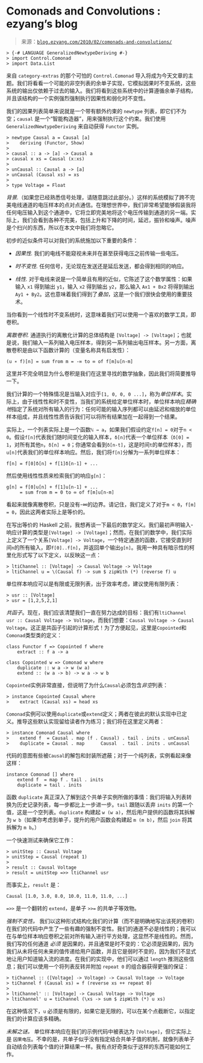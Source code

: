 <!--yml

category: 未分类

date: 2024-07-01 18:18:26

-->

# Comonads and Convolutions : ezyang’s blog

> 来源：[`blog.ezyang.com/2010/02/comonads-and-convolutions/`](http://blog.ezyang.com/2010/02/comonads-and-convolutions/)

```
> {-# LANGUAGE GeneralizedNewtypeDeriving #-}
> import Control.Comonad
> import Data.List

```

来自 `category-extras` 的那个可怕的 `Control.Comonad` 导入将成为今天文章的主题。我们将看看一个可能的非空列表的余单子实现，它模拟因果时不变系统，这些系统的输出仅依赖于过去的输入。我们将看到这些系统中的计算遵循余单子结构，并且该结构的一个实例强烈强制执行因果性和弱化时不变性。

我们的因果列表简单来说就是一个带有额外约束的 `newtype` 列表，即它们不为空；`causal` 是一个“智能构造器”，用来强制执行这个约束。我们使用 `GeneralizedNewtypeDeriving` 来自动获得 `Functor` 实例。

```
> newtype Causal a = Causal [a]
>    deriving (Functor, Show)
>
> causal :: a -> [a] -> Causal a
> causal x xs = Causal (x:xs)
>
> unCausal :: Causal a -> [a]
> unCausal (Causal xs) = xs
>
> type Voltage = Float

```

*背景.*（如果您已经熟悉信号处理，请随意跳过此部分。）这样的系统模拟了跨不完美电线通道的电压样本的点对点通信。在理想世界中，我们非常希望能够假装我将任何电压输入到这个通道中，它将立即完美地将这个电压传输到通道的另一端。实际上，我们会看到各种不完美，包括上升和下降的时间，延迟，振铃和噪声。噪声是个扫兴的东西，所以在本文中我们将忽略它。

初步的近似条件可以对我们的系统施加以下重要的条件：

+   *因果性.* 我们的电线不能窥视未来并在甚至获得电压之前传输一些电压。

+   *时不变性.* 任何信号，无论现在发送还是延后发送，都会得到相同的响应。

+   *线性.* 对于电线来说是一个简单且有用的近似，它陈述了这个数学属性：如果输入 `x1` 得到输出 `y1`，输入 `x2` 得到输出 `y2`，那么输入 `Ax1 + Bx2` 将得到输出 `Ay1 + By2`。这也意味着我们得到了*叠加*，这是一个我们很快会使用的重要技术。

当你看到一个线性时不变系统时，这意味着我们可以使用一个喜欢的数学工具，即卷积。

*离散卷积.* 通道执行的离散化计算的总体结构是 `[Voltage] -> [Voltage]`；也就是说，我们输入一系列输入电压样本，得到另一系列输出电压样本。另一方面，离散卷积是由以下函数计算的（变量名称具有启发性）：

```
(u ∗ f)[n] = sum from m = -∞ to ∞ of f[m]u[n-m]

```

这里并不完全明显为什么卷积是我们在这里寻找的数学抽象，因此我们将简要推导一下。

我们计算的一个特殊情况是当输入对应于`[1, 0, 0, 0 ...]`，称为*单位样本*。实际上，由于线性性和时不变性，当我们的系统给定单位样本时，单位样本响应*精确地*指定了系统对所有输入的行为：任何可能的输入序列都可以由延迟和缩放的单位样本组成，并且线性性质告诉我们可以将所有结果加在一起得到一个结果。

实际上，一个列表实际上是一个函数`ℕ → a`，如果我们假设约定`f[n] = 0`对于`n < 0`。假设`f[n]`代表我们随时间变化的输入样本，`δ[n]`代表一个单位样本（`δ[0] = 1`，对所有其他`n`，`δ[n] = 0`；你通常会看到`δ[n-t]`，这是时间`t`的单位样本），而`u[n]`代表我们的单位样本响应。然后，我们将`f[n]`分解为一系列单位样本：

```
f[n] = f[0]δ[n] + f[1]δ[n-1] + ...

```

然后使用线性性质来检索我们的响应`g[n]`：

```
g[n] = f[0]u[n] + f[1]u[n-1] + ...
     = sum from m = 0 to ∞ of f[m]u[n-m]

```

看起来就像离散卷积，只是没有-∞的边界。请记住，我们定义了对于`m < 0`，`f[m] = 0`，因此这两者实际上是等价的。

在写出等价的 Haskell 之前，我想再谈一下最后的数学定义。我们最初声明输入-响应计算的类型是`[Voltage] -> [Voltage]`；然而，在我们的数学中，我们实际上定义了一个关系`[Voltage] -> Voltage`，一个特定通道的函数，它接受直到时间`n`的所有输入，即`f[0]..f[n]`，并返回单个输出`g[n]`。我用一种具有暗示性的柯里化形式写了以下定义，以反映这一点：

```
> ltiChannel :: [Voltage] -> Causal Voltage -> Voltage
> ltiChannel u = \(Causal f) -> sum $ zipWith (*) (reverse f) u

```

单位样本响应可以是有限或无限列表，出于效率考虑，建议使用有限列表：

```
> usr :: [Voltage]
> usr = [1,2,5,2,1]

```

*共函子*。现在，我们应该清楚我们一直在努力达成的目标：我们有`ltiChannel usr :: Causal Voltage -> Voltage`，而我们想要：`Causal Voltage -> Causal Voltage`。这正是共函子引起的计算形式！为了方便起见，这里是`Copointed`和`Comonad`类型类的定义：

```
class Functor f => Copointed f where
    extract :: f a -> a

class Copointed w => Comonad w where
    duplicate :: w a -> w (w a)
    extend :: (w a -> b) -> w a -> w b

```

`Copointed`实例非常直接，但说明了为什么`Causal`必须包含*非空*列表：

```
> instance Copointed Causal where
>    extract (Causal xs) = head xs

```

`Comonad`实例可以使用`duplicate`或`extend`定义；两者在彼此的默认实现中已定义。推导这些默认实现留给读者作为练习；我们将在这里定义两者：

```
> instance Comonad Causal where
>    extend f  = Causal . map (f . Causal) . tail . inits . unCausal
>    duplicate = Causal . map      Causal  . tail . inits . unCausal

```

代码的意图有些被`Causal`的解包和封装所遮蔽；对于一个纯列表，实例看起来像这样：

```
instance Comonad [] where
    extend f  = map f . tail . inits
    duplicate = tail . inits

```

函数 `duplicate` 真正深入了解到这个共单子实例所做的事情：我们将输入列表转换为历史记录列表，每一步都比上一步进一步。`tail` 跟随以丢弃 `inits` 的第一个值，这是一个空列表。`duplicate` 构建起 `w (w a)`，然后用户提供的函数将其拆解为 `w b`（如果你考虑到单子，提升的用户函数会构建起 `m (m b)`，然后 `join` 将其拆解为 `m b`。）

一个快速测试来确保它工作：

```
> unitStep :: Causal Voltage
> unitStep = Causal (repeat 1)
>
> result :: Causal Voltage
> result = unitStep =>> ltiChannel usr

```

而事实上，`result` 是：

```
Causal [1.0, 3.0, 8.0, 10.0, 11.0, 11.0, ...]

```

`=>>` 是一个翻转的 `extend`，是单子 `>>=` 的共单子等效物。

*强制不变性。* 我们以这种形式结构化我们的计算（而不是明确地写出该死的卷积）在我们的代码中产生了一些有趣的强制不变性。我们的通道不必是线性的；我可以在与单位样本响应卷积之前对所有输入进行平方处理，这显然不是线性的。然而，我们写的任何通道 *必须* 是因果的，并且通常是时不变的：它必须是因果的，因为我们从未将任何未来的值传递给用户函数，并且它是弱时不变的，因为我们不显式地让用户知道输入流的进度。在我们的实现中，他们可以通过 `length` 推测这些信息；我们可以使用一个将列表反转并附加 `repeat 0` 的组合器获得更强的保证：

```
> tiChannel :: ([Voltage] -> Voltage) -> Causal Voltage -> Voltage
> tiChannel f (Causal xs) = f (reverse xs ++ repeat 0)
>
> ltiChannel' :: [Voltage] -> Causal Voltage -> Voltage
> ltiChannel' u = tiChannel (\xs -> sum $ zipWith (*) u xs)

```

在这种情况下，`u` 必须是有限的，如果它是无限的，可以在某个点截断它，以指定我们的计算应该多精确。

*未解之谜。* 单位样本响应在我们的示例代码中被表达为 `[Voltage]`，但它实际上是 `因果电压`。不幸的是，共单子似乎没有指定结合共单子值的机制，就像列表单子自动结合列表每个值的计算结果一样。我有点好奇类似于这样的东西可能如何工作。
